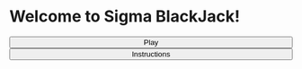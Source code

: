 
<head>
  <link rel="stylesheet" href="assets/css/style.css" />
</head>
<body>
  <div class="container content-container">
    <h1 class="blackjack-title">Welcome to Sigma BlackJack!</h1>
    <div
        class="button-container2"
        style="display: flex; justify-content: center; flex-direction: column"
      >
        <button href="https://eros-code.github.io/sigma-blackjack/blackjack.html" class="Play">Play</button>
        <button href="" class="instructions">Instructions</button>
    </div>
  </div>
</body>

